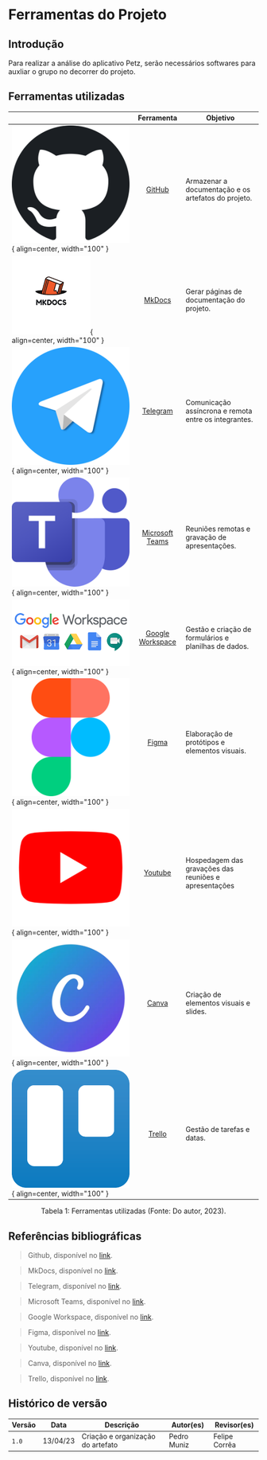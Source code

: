 # Ferramentas do Projeto

## Introdução

Para realizar a análise do aplicativo Petz, serão necessários softwares para auxliar o grupo no decorrer do projeto.

## Ferramentas utilizadas

|           | Ferramenta | Objetivo |
| --------- | :--------: | -------- |
| ![Ícone GitHub](../assets/ferramentas/github.png){ align=center, width="100" } | [GitHub](https://www.github.com) | Armazenar a documentação e os artefatos do projeto. |
| ![Ícone MkDocs](../assets/ferramentas/mkdocs.png){ align=center, width="100" } | [MkDocs](https://www.mkdocs.org) | Gerar páginas de documentação do projeto. |
| ![Ícone Telegram](../assets/ferramentas/telegram.png){ align=center, width="100" } | [Telegram](https://web.telegram.org/) | Comunicação assíncrona e remota entre os integrantes. |
| ![Ícone Microsoft Teams](../assets/ferramentas/teams.png){ align=center, width="100" } | [Microsoft Teams](https://www.microsoft.com/pt-br/microsoft-365/microsoft-teams/free) | Reuniões remotas e gravação de apresentações. |
| ![Ícone Google Workspace](../assets/ferramentas/workspace.png){ align=center, width="100" } | [Google Workspace](https://workspace.google.com/intl/pt-BR/) | Gestão e criação de formulários e planilhas de dados. |
| ![Ícone Figma](../assets/ferramentas/figma.png){ align=center, width="100" } | [Figma](https://www.figma.com) | Elaboração de protótipos e elementos visuais. |
| ![Ícone Youtube](../assets/ferramentas/youtube.png){ align=center, width="100" } | [Youtube](https://www.youtube.com) | Hospedagem das gravações das reuniões e apresentações |
| ![Ícone Canva](../assets/ferramentas/canva.png){ align=center, width="100" } | [Canva](https://www.canva.com) | Criação de elementos visuais e slides. |
| ![Ícone Trello](../assets/ferramentas/trello.png){ align=center, width="100" } | [Trello](https://www.trello.com) | Gestão de tarefas e datas. |

<div style="text-align: center">
<p> Tabela 1: Ferramentas utilizadas (Fonte: Do autor, 2023).</p>
</div>

## Referências bibliográficas

> Github, disponível no [link](https://www.github.com).

> MkDocs, disponível no [link](https://www.mkdocs.org).

> Telegram, disponível no [link](https://web.telegram.org/).

> Microsoft Teams, disponível no [link](https://www.microsoft.com/pt-br/microsoft-365/microsoft-teams/free).

> Google Workspace, disponível no [link](https://workspace.google.com/intl/pt-BR/).

> Figma, disponível no [link](https://www.figma.com).

> Youtube, disponível no [link](https://www.youtube.com).

> Canva, disponível no [link](https://www.canva.com).

> Trello, disponível no [link](https://www.trello.com).

## Histórico de versão

|  Versão  |   Data   |                      Descrição                      |    Autor(es)   |  Revisor(es)  |
| -------- | -------- | --------------------------------------------------- | -------------- | ------------- |
|  `1.0`   | 13/04/23 | Criação e organização do artefato | Pedro Muniz | Felipe Corrêa |